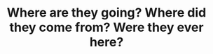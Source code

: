 ---
image_path: /images/rooftoppack.jpg
title: Where are they going? Where did they come from? Were they ever here?
---